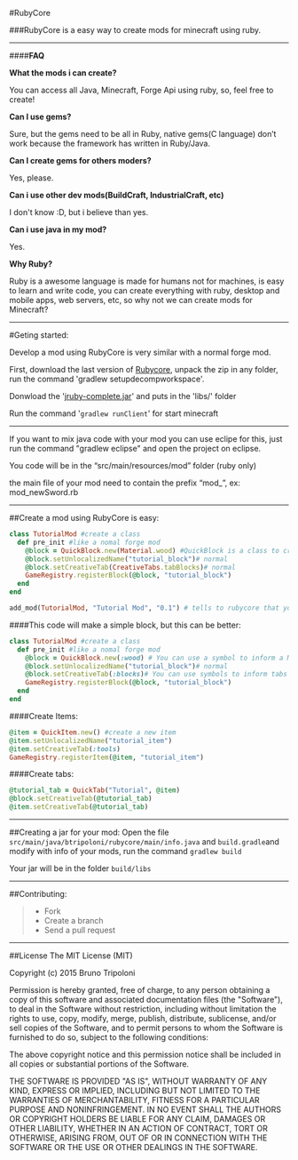 #RubyCore

###RubyCore is a easy way to create mods for minecraft using ruby.

---

####**FAQ**

**What the mods i can create?**

You can access all Java, Minecraft, Forge Api using ruby, so, feel free to create!

**Can I use gems?**

Sure, but the gems need to be all in Ruby, native gems(C language) don’t work because the framework has written in Ruby/Java.

**Can I create gems for others moders?**

Yes, please.

**Can i use other dev mods(BuildCraft, IndustrialCraft, etc)**

I don't know :D, but i believe than yes.

**Can i use java in my mod?**

Yes.

**Why Ruby?**

Ruby is a awesome language is made for humans not for machines, is easy to learn and write code, you can create everything with ruby, desktop and mobile apps, web servers, etc, so why not we can create mods for Minecraft?

---

#Geting started:

Develop a mod using RubyCore is very similar with a normal forge mod.

First, download the last version of [Rubycore](http://adf.ly/1NnzfG), unpack the zip in any folder, run the command 'gradlew setupdecompworkspace'.

Donwload the '[jruby-complete.jar](http://jruby.org/download)' and puts in the 'libs/' folder

Run the command '`gradlew runClient`' for start minecraft


---

If you want to mix java code with your mod you can use eclipe for this, just run the command "gradlew eclipse" and open the project on eclipse.

You code will be in the “src/main/resources/mod” folder (ruby only)

the main file of your mod need to contain the prefix “mod_”, ex: mod_newSword.rb

---
##Create a mod using RubyCore is easy:

```ruby
class TutorialMod #create a class
  def pre_init #like a nomal forge mod
    @block = QuickBlock.new(Material.wood) #QuickBlock is a class to create blocks more easily
    @block.setUnlocalizedName("tutorial_block")# normal
    @block.setCreativeTab(CreativeTabs.tabBlocks)# normal
    GameRegistry.registerBlock(@block, "tutorial_block")
  end
end

add_mod(TutorialMod, "Tutorial Mod", "0.1") # tells to rubycore that your mod exists
```

####This code will make a simple block, but this can be better:

```ruby
class TutorialMod #create a class
  def pre_init #like a nomal forge mod
    @block = QuickBlock.new(:wood) # You can use a symbol to inform a Material
    @block.setUnlocalizedName("tutorial_block")# normal
    @block.setCreativeTab(:blocks)# You can use symbols to inform tabs too
    GameRegistry.registerBlock(@block, "tutorial_block")
  end
end
```

####Create Items:

```ruby
@item = QuickItem.new() #create a new item
@item.setUnlocalizedName("tutorial_item")
@item.setCreativeTab(:tools)
GameRegistry.registerItem(@item, "tutorial_item")
```

####Create tabs:

```ruby
@tutorial_tab = QuickTab("Tutorial", @item)
@block.setCreativeTab(@tutorial_tab)
@item.setCreativeTab(@tutorial_tab)
```
---

##Creating a jar for your mod:
Open the file ```src/main/java/btripoloni/rubycore/main/info.java``` and ```build.gradle```and modify with info of your mods, run the command ```gradlew build```

Your jar will be in the folder ```build/libs```

---
##Contributing:
>- Fork
>- Create a branch
>- Send a pull request

---
##License
The MIT License (MIT)

Copyright (c) 2015 Bruno Tripoloni

Permission is hereby granted, free of charge, to any person obtaining a copy
of this software and associated documentation files (the "Software"), to deal
in the Software without restriction, including without limitation the rights
to use, copy, modify, merge, publish, distribute, sublicense, and/or sell
copies of the Software, and to permit persons to whom the Software is
furnished to do so, subject to the following conditions:

The above copyright notice and this permission notice shall be included in
all copies or substantial portions of the Software.

THE SOFTWARE IS PROVIDED "AS IS", WITHOUT WARRANTY OF ANY KIND, EXPRESS OR
IMPLIED, INCLUDING BUT NOT LIMITED TO THE WARRANTIES OF MERCHANTABILITY,
FITNESS FOR A PARTICULAR PURPOSE AND NONINFRINGEMENT. IN NO EVENT SHALL THE
AUTHORS OR COPYRIGHT HOLDERS BE LIABLE FOR ANY CLAIM, DAMAGES OR OTHER
LIABILITY, WHETHER IN AN ACTION OF CONTRACT, TORT OR OTHERWISE, ARISING FROM,
OUT OF OR IN CONNECTION WITH THE SOFTWARE OR THE USE OR OTHER DEALINGS IN
THE SOFTWARE.
